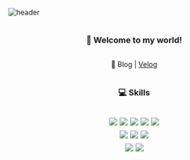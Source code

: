 ![header](https://capsule-render.vercel.app/api?type=waving&color=timeGradient&height=150&section=header&text=JaeYun's%20Github&fontSize=30&fontAlignY=30)
<div align="center">
	<div style="display: flex; flex-direction: column; justify-content:center; align-items:center;">
	<h3>👋 Welcome to my world!</h2>
      	<p>📂 Blog | <a href="https://velog.io/@babypig" target="_blank">Velog</a></p>
</div>

<div style="display: flex; flex-direction: column; justify-content:center; align-items:center;">
	<h3>💻 Skills</h3>
	<br/>
  <div style="display: flex; justify-content:center; gap: 5px; margin-bottom: 10px;">
    <img src="https://img.shields.io/badge/React-20232A?style=flat-square&logo=react&logoColor=61DAFB"/>
    <img src="https://img.shields.io/badge/next.js-20232A?style=flat-square&logo=next.js&logoColor=fffffff"/>
    <img src="https://img.shields.io/badge/Vue.js-35495E?style=flat-square&logo=vue.js&logoColor=4FC08D"/>
    <img src="https://img.shields.io/badge/Nuxt.js-35495E?style=flat-square&logo=nuxtdotjs&logoColor=#00DC82"/>
    <img src="https://img.shields.io/badge/Nest.js-E0234E?style=flat-square&logo=nestjs&logoColor=white"/>
  </div>
  <div style="display: flex; justify-content:center; gap: 5px; margin-bottom: 10px;">
    <img src="https://img.shields.io/badge/HTML5-E34F26?style=flat-square&logo=html5&logoColor=white"/>
    <img src="https://img.shields.io/badge/Sass-CC6699?style=flat-square&logo=sass&logoColor=white"/>
    <img src="https://img.shields.io/badge/CSS3-1572B6?style=flat-square&logo=css3&logoColor=white"/>
  </div>
  <div style="display: flex; justify-content:center; gap: 5px; margin-bottom: 10px;">
    <img src="https://img.shields.io/badge/TypeScript-3178C6?style=flat-square&logo=TypeScript&logoColor=white"/>
    <img src="https://img.shields.io/badge/JavaScript-F7DF1E?style=flat-square&logo=javascript&logoColor=white"/>
  </div><br/>
</div>
</div>
